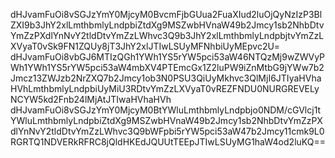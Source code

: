 dHJvamFuOi8vSGJzYmY0MjcyM0BvcmFjbGUua2FuaXIud2luOjQyNzIzP3BlZXI9b3JhY2xlLmthbmlyLndpbiZtdXg9MSZwbHVnaW49b2Jmcy1sb2NhbDtvYmZzPXdlYnNvY2tldDtvYmZzLWhvc3Q9b3JhY2xlLmthbmlyLndpbjtvYmZzLXVyaT0vSk9FN1ZQUy8jT3JhY2xlJTIwLSUyMFNhbiUyMEpvc2U=
dHJvamFuOi8vbGJ6MTIzQGh1YWh1YS5rYW5pci53aW46NTQzMj9wZWVyPWh1YWh1YS5rYW5pci53aW4mbXV4PTEmcGx1Z2luPW9iZnMtbG9jYWw7b2Jmcz13ZWJzb2NrZXQ7b2Jmcy1ob3N0PSU3QiUyMkhvc3QlMjI6JTIyaHVhaHVhLmthbmlyLndpbiUyMiU3RDtvYmZzLXVyaT0vREZFNDU0NURGREVELyNCYW5kd2Fnb24lMjAtJTIwaHVhaHVh
dHJvamFuOi8vSGJzYmY0MjcyM0BtYWluLmthbmlyLndpbjo0NDM/cGVlcj1tYWluLmthbmlyLndpbiZtdXg9MSZwbHVnaW49b2Jmcy1sb2NhbDtvYmZzPXdlYnNvY2tldDtvYmZzLWhvc3Q9bWFpbi5rYW5pci53aW47b2Jmcy11cmk9L0RGRTQ1NDVERkRFRC8jQldHKEdJQUUtTEEpJTIwLSUyMG1haW4od2luKQ==
